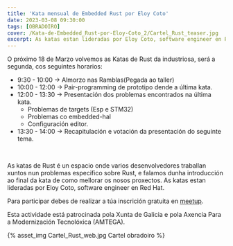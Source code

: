 ```yaml
---
title: 'Kata mensual de Embedded Rust por Eloy Coto'
date: 2023-03-08 09:30:00
tags: [OBRADOIRO]
cover: /Kata-de-Embedded_Rust-por-Eloy-Coto_2/Cartel_Rust_teaser.jpg
excerpt: As katas estan lideradas por Eloy Coto, software engineer en Red Hat.
---
```


O próximo 18 de Marzo volvemos as Katas de Rust da industriosa, será a segunda, cos seguintes horarios:

- 9:30 - 10:00 -> Almorzo nas Ramblas(Pegada ao taller)
- 10:00 - 12:00 -> Pair-programming de prototipo dende a última kata.
- 12:00 - 13:30 -> Presentación dos problemas encontrados na última kata.
     -  Problemas de targets (Esp e STM32)
     -  Problemas co embedded-hal
     -  Configuración editor.
- 13:30 - 14:00 -> Recapitulación e votación da presentación do seguinte tema.
<br />

As katas de Rust é un espacio onde varios desenvolvedores traballan xuntos nun problemas especifico sobre Rust, e falamos dunha introducción ao final da kata de como mellorar os nosos proxectos. As katas estan lideradas por Eloy Coto, software engineer en Red Hat.

Para participar debes de realizar a túa inscrición gratuita en [meetup](https://www.meetup.com/es-ES/aindustriosa/events/292116591/).

Esta actividade está patrocinada pola Xunta de Galicia e pola Axencia Para a Modernización Tecnolóxica (AMTEGA).


{% asset_img Cartel_Rust_web.jpg Cartel obradoiro %}
